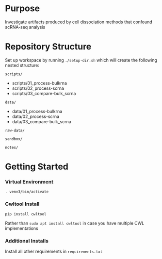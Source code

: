 # Purpose
Investigate artifacts produced by cell dissociation methods that confound scRNA-seq analysis

# Repository Structure
Set up workspace by running `./setup-dir.sh` which will create the following nested structure:

`scripts/`
+ scripts/01_process-bulkrna
+ scripts/02_process-scrna
+ scripts/03_compare-bulk_scrna

`data/`
+ data/01_process-bulkrna
+ data/02_process-scrna
+ data/03_compare-bulk_scrna

`raw-data/`

`sandbox/`

`notes/`




# Getting Started

### Virtual Environment
```
. venv3/bin/activate
```

### Cwltool Install
```
pip install cwltool
```

Rather than `sudo apt install cwltool` in case you have multiple CWL implementations

### Additional Installs
Install all other requirements in `requirements.txt`
